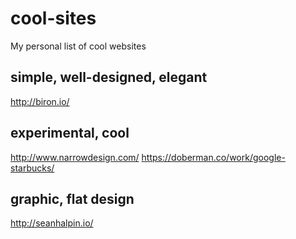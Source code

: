 # cool-sites
My personal list of cool websites


## simple, well-designed, elegant
http://biron.io/

## experimental, cool
http://www.narrowdesign.com/
https://doberman.co/work/google-starbucks/


## graphic, flat design
http://seanhalpin.io/
